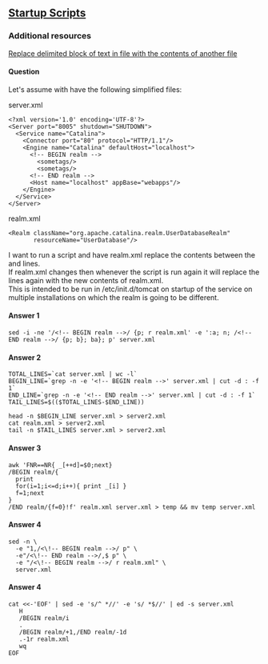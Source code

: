 ## [Startup Scripts](https://clickhouse.com/docs/en/operations/startup-scriptshttps://clickhouse.com/docs/en/operations/startup-scripts)
### Additional resources
[Replace delimited block of text in file with the contents of another file](https://stackoverflow.com/questions/2699666/replace-delimited-block-of-text-in-file-with-the-contents-of-another-file)
#### Question
Let's assume with have the following simplified files:

server.xml
```
<?xml version='1.0' encoding='UTF-8'?>
<Server port="8005" shutdown="SHUTDOWN">
  <Service name="Catalina">
    <Connector port="80" protocol="HTTP/1.1"/>
    <Engine name="Catalina" defaultHost="localhost">
      <!-- BEGIN realm -->
        <sometags/>
        <sometags/>
      <!-- END realm -->
      <Host name="localhost" appBase="webapps"/>
    </Engine>
  </Service>
</Server>
```
realm.xml
```
<Realm className="org.apache.catalina.realm.UserDatabaseRealm"
       resourceName="UserDatabase"/>
```
I want to run a script and have realm.xml replace the contents between the <!-- BEGIN realm --> and <!-- END realm --> lines.    
If realm.xml changes then whenever the script is run again it will replace the lines again with the new contents of realm.xml.    
This is intended to be run in /etc/init.d/tomcat on startup of the service on multiple installations on which the realm is going to be different.

#### Answer 1
```
sed -i -ne '/<!-- BEGIN realm -->/ {p; r realm.xml' -e ':a; n; /<!-- END realm -->/ {p; b}; ba}; p' server.xml
```
#### Answer 2
```
TOTAL_LINES=`cat server.xml | wc -l`
BEGIN_LINE=`grep -n -e '<!-- BEGIN realm -->' server.xml | cut -d : -f 1`
END_LINE=`grep -n -e '<!-- END realm -->' server.xml | cut -d : -f 1`
TAIL_LINES=$(($TOTAL_LINES-$END_LINE))

head -n $BEGIN_LINE server.xml > server2.xml
cat realm.xml > server2.xml
tail -n $TAIL_LINES server.xml > server2.xml
```
#### Answer 3
```
awk 'FNR==NR{ _[++d]=$0;next}
/BEGIN realm/{
  print
  for(i=1;i<=d;i++){ print _[i] }
  f=1;next
}
/END realm/{f=0}!f' realm.xml server.xml > temp && mv temp server.xml
```
#### Answer 4
```
sed -n \
  -e "1,/<\!-- BEGIN realm -->/ p" \
  -e"/<\!-- END realm -->/,$ p" \
  -e "/<\!-- BEGIN realm -->/ r realm.xml" \
  server.xml
```
#### Answer 4
```
cat <<-'EOF' | sed -e 's/^ *//' -e 's/ *$//' | ed -s server.xml
   H
   /BEGIN realm/i
   .
   /BEGIN realm/+1,/END realm/-1d
   .-1r realm.xml
   wq
EOF
```

